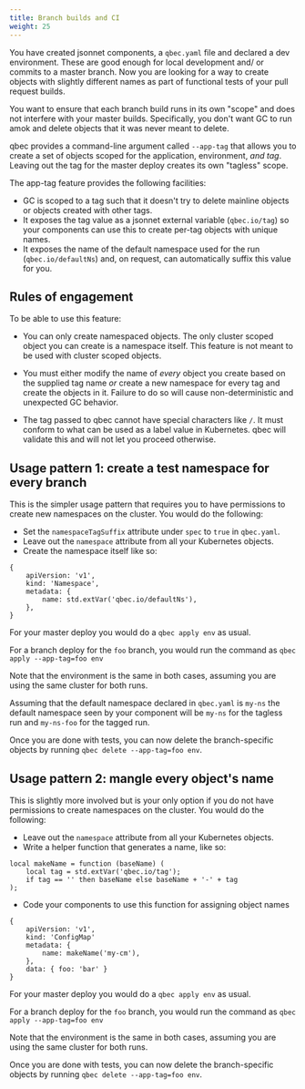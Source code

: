 ```yaml
---
title: Branch builds and CI
weight: 25
---
```


You have created jsonnet components, a `qbec.yaml` file and declared a dev environment. These are
good enough for local development and/ or commits to a master branch. Now you are looking for a
way to create objects with slightly different names as part of functional tests of your pull request builds.

You want to ensure that each branch build runs in its own "scope" and does not interfere with your master builds.
Specifically, you don't want GC to run amok and delete objects that it was never meant to delete.

qbec provides a command-line argument called `--app-tag` that allows you to create a set of objects scoped
for the application, environment, _and tag_. Leaving out the tag for the master deploy creates its own
"tagless" scope.

The app-tag feature provides the following facilities:

* GC is scoped to a tag such that it doesn't try to delete mainline objects or objects created with other tags.
* It exposes the tag value as a jsonnet external variable (`qbec.io/tag`) so your components can use this to create per-tag objects with unique
  names.
* It exposes the name of the default namespace used for the run (`qbec.io/defaultNs`) and, on request, can automatically
  suffix this value for you.

## Rules of engagement

To be able to use this feature:

* You can only create namespaced objects. The only cluster scoped object you can create is a namespace itself.
  This feature is not meant to be used with cluster scoped objects.

* You must either modify the name of _every_ object you create based on the supplied tag name _or_
  create a new namespace for every tag and create the objects in it. Failure to do so will cause non-deterministic and
  unexpected GC behavior.

* The tag passed to qbec cannot have special characters like `/`. It must conform to what can be used as a label
  value in Kubernetes. qbec will validate this and will not let you proceed otherwise.

## Usage pattern 1: create a test namespace for every branch

This is the simpler usage pattern that requires you to have permissions to create new namespaces on the cluster.
You would do the following:

* Set the `namespaceTagSuffix` attribute under `spec` to `true` in `qbec.yaml`.
* Leave out the `namespace` attribute from all your Kubernetes objects.
* Create the namespace itself like so:

```jsonnet
{
    apiVersion: 'v1',
    kind: 'Namespace',
    metadata: {
        name: std.extVar('qbec.io/defaultNs'),
    },
}
```

For your master deploy you would do a `qbec apply env` as usual.

For a branch deploy for the `foo`  branch, you would run the command as `qbec apply --app-tag=foo env`

Note that the environment is the same in both cases, assuming you are using the same cluster for both runs.

Assuming that the default namespace declared in `qbec.yaml` is `my-ns` the default namespace seen by your component
will be `my-ns` for the tagless run and `my-ns-foo` for the tagged run.

Once you are done with tests, you can now delete the branch-specific objects by running
`qbec delete --app-tag=foo env`.

## Usage pattern 2: mangle every object's name

This is slightly more involved but is your only option if you do not have permissions to create namespaces on the cluster.
You would do the following:

* Leave out the `namespace` attribute from all your Kubernetes objects.
* Write a helper function that generates a name, like so:

```jsonnet
local makeName = function (baseName) (
    local tag = std.extVar('qbec.io/tag');
    if tag == '' then baseName else baseName + '-' + tag
);
```
* Code your components to use this function for assigning object names

```jsonnet
{
    apiVersion: 'v1',
    kind: 'ConfigMap'
    metadata: {
        name: makeName('my-cm'),
    },
    data: { foo: 'bar' }
}
```

For your master deploy you would do a `qbec apply env` as usual.

For a branch deploy for the `foo`  branch, you would run the command as `qbec apply --app-tag=foo env`

Note that the environment is the same in both cases, assuming you are using the same cluster for both runs.

Once you are done with tests, you can now delete the branch-specific objects by running
`qbec delete --app-tag=foo env`.

